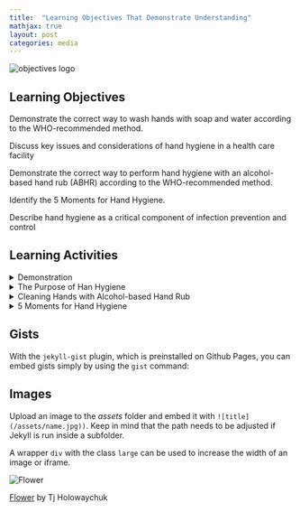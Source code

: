 ```yaml
---
title:  "Learning Objectives That Demonstrate Understanding"
mathjax: true
layout: post
categories: media
---
```


![objectives logo](https://perryjl-ATSU.github.io/assets/objectives.jpg)


## Learning Objectives

Demonstrate the correct way to wash hands with soap and water according to the WHO-recommended method.

Discuss key issues and considerations of hand hygiene in a health care facility

Demonstrate the correct way to perform hand hygiene with an alcohol-based hand rub (ABHR) according to the WHO-recommended method.

Identify the 5 Moments for Hand Hygiene.

Describe hand hygiene as a critical component of infection prevention and control


## Learning Activities

<details>
  <summary>Demonstration</summary>
  
  In this video you will observe the proper soap-and-water handwashing technique, as well as proper hand drying.
  {% include embed.html url="https://www.youtube.com/embed/IisgnbMfKvI" %}
 
</details>

<details>
  <summary>The Purpose of Han Hygiene</summary>
  
In the health care environment microorganisms, such as bacteria, viruses and fungi, are transmitted through various routes. If not cleaned at the right moments, using the proper methods, the hands of HCWs play an important role in spreading microorganisms between patients. Timely hand hygiene also prevents contamination of the health care environment (e.g., linens, surfaces, patient care devices). The 5 Moments approach is designed to stop transmission at all of the key moments to keep patients safe.

During patient care, our hands become progressively colonized with microorganisms and potential pathogens. Lack of good hand hygiene increases the risk of contamination, and is a threat to patient safety. The purpose of good hand hygiene is to remove soil, organic material, and transient microorganisms from the hands. It does not eliminate the resident flora that live on the skin.

Hand hygiene is a general term that applies to either handwashing, handrubbing (e.g., using an alcohol-based hand rub), or surgical hand antisepsis. Hand hygiene is a simple but important procedure, yet its importance is often overlooked, even by HCWs. Timely and effective hand hygiene protects the patient, health care workers, and the health care environment from being contaminated by microorganisms that could be harmful pathogens.

By adhering to recommended hand hygiene practices, we can help protect patients by preventing infections from happening in the first place, and from spreading if they are already present. So, something that seems as simple as timely and effective hand hygiene can reduce the number of patients acquiring a health care-associated infection (HAI). Fewer HAIs means fewer resources spent on treating infections that could have been prevented, and ultimately, less morbidity and death. Fewer HAIs also reduces antibiotic use, which contributes to decreased antibiotic resistance. Therefore, hand hygiene is an essential health care intervention that saves both lives and money!

Now that you have learned about the role hand hygiene plays in limiting the spread of microorganisms, you decide to re-emphasize the purpose of hand hygiene with the surgical ward staff.
 
</details>

<details>
  <summary>Cleaning Hands with Alcohol-based Hand Rub</summary>
  
Alcohol-based hand rub is the preferred choice for hand hygiene if hands are not visibly soiled, because ABHR is more effective in killing microorganisms than plain or antimicrobial soaps and water, and it has other big advantages. The alcohol in ABHR kills microorganisms by denaturing proteins (i.e., they dissolve some microbe components). It also has persistent activity, meaning that it takes longer for microorganisms to repopulate the hands.

Hand hygiene with ABHR has advantages over hand hygiene with soap and water, including:

It takes less time—only 20 to 30 seconds. In a very busy work environment, ABHR can save you time!
ABHR can be placed directly at the point of care, making it convenient and easy to perform hand hygiene within your clinical workflow.
Hand hygiene with ABHR does not need sinks, water, or towels—hands are air-dried.
It is important to note that the active ingredient—alcohol—is flammable, and that you should be careful and make sure any ABHR is stored away from flames.
 
</details>

<details>
  <summary>5 Moments for Hand Hygiene</summary>
  
Health care workers should perform hand hygiene according to the World Health Organization’s (WHO) 5 Moments for Hand Hygiene. The WHO 5 Moments focuses on contact occurring within the patient zone during the delivery of patient care. It proposes a unified vision for all HCWs, trainers and observers to improve understanding of when to clean hands. It merges all hand hygiene indications recommended by the WHO Guidelines on Hand Hygiene in Health Care and CDC’s Guideline for Hand Hygiene in Health Care Settings into five moments when hand hygiene is required. Importantly, this user- and patient-centred approach aims for ease of use and integration into the natural workflow, which applies across a wide range of care settings and health care professions.
  
![5moments](https://perryjl-ATSU.github.io/assets/5moments.jpg)
 
</details>


## Gists

With the `jekyll-gist` plugin, which is preinstalled on Github Pages, you can embed gists simply by using the `gist` command:

<script src="https://gist.github.com/5555251.js?file=gist.md"></script>

## Images

Upload an image to the *assets* folder and embed it with `![title](/assets/name.jpg))`. Keep in mind that the path needs to be adjusted if Jekyll is run inside a subfolder.

A wrapper `div` with the class `large` can be used to increase the width of an image or iframe.

![Flower](https://user-images.githubusercontent.com/4943215/55412447-bcdb6c80-5567-11e9-8d12-b1e35fd5e50c.jpg)

[Flower](https://unsplash.com/photos/iGrsa9rL11o) by Tj Holowaychuk



